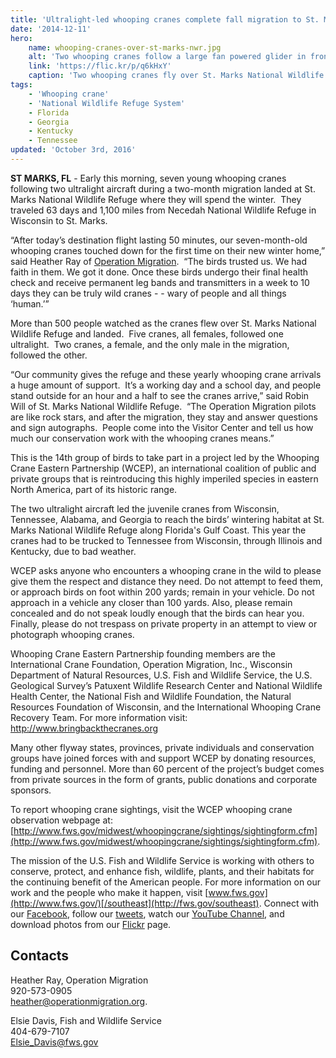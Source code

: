 ```yaml
---
title: 'Ultralight-led whooping cranes complete fall migration to St. Marks National Wildlife Refuge in Florida'
date: '2014-12-11'
hero:
    name: whooping-cranes-over-st-marks-nwr.jpg
    alt: 'Two whooping cranes follow a large fan powered glider in front of a gray sky.'
    link: 'https://flic.kr/p/q6kHxY'
    caption: 'Two whooping cranes fly over St. Marks National Wildlife Refuge following the second ultralight aircraft. Photo by Terri Calleson, USFWS.'
tags:
    - 'Whooping crane'
    - 'National Wildlife Refuge System'
    - Florida
    - Georgia
    - Kentucky
    - Tennessee
updated: 'October 3rd, 2016'
---
```


**ST MARKS, FL** - Early this morning, seven young whooping cranes following two ultralight aircraft during a two-month migration landed at St. Marks National Wildlife Refuge where they will spend the winter.  They traveled 63 days and 1,100 miles from Necedah National Wildlife Refuge in Wisconsin to St. Marks.

“After today’s destination flight lasting 50 minutes, our seven-month-old whooping cranes touched down for the first time on their new winter home,” said Heather Ray of [Operation Migration](http://www.operationmigration.org/).  “The birds trusted us. We had faith in them. We got it done. Once these birds undergo their final health check and receive permanent leg bands and transmitters in a week to 10 days they can be truly wild cranes - - wary of people and all things ‘human.’”

More than 500 people watched as the cranes flew over St. Marks National Wildlife Refuge and landed.  Five cranes, all females, followed one ultralight.  Two cranes, a female, and the only male in the migration, followed the other.

“Our community gives the refuge and these yearly whooping crane arrivals a huge amount of support.  It’s a working day and a school day, and people stand outside for an hour and a half to see the cranes arrive,” said Robin Will of St. Marks National Wildlife Refuge.  “The Operation Migration pilots are like rock stars, and after the migration, they stay and answer questions and sign autographs.  People come into the Visitor Center and tell us how much our conservation work with the whooping cranes means.”

This is the 14th group of birds to take part in a project led by the Whooping Crane Eastern Partnership (WCEP), an international coalition of public and private groups that is reintroducing this highly imperiled species in eastern North America, part of its historic range.  

The two ultralight aircraft led the juvenile cranes from Wisconsin, Tennessee, Alabama, and Georgia to reach the birds’ wintering habitat at St. Marks National Wildlife Refuge along Florida's Gulf Coast. This year the cranes had to be trucked to Tennessee from Wisconsin, through Illinois and Kentucky, due to bad weather.  

WCEP asks anyone who encounters a whooping crane in the wild to please give them the respect and distance they need. Do not attempt to feed them, or approach birds on foot within 200 yards; remain in your vehicle. Do not approach in a vehicle any closer than 100 yards. Also, please remain concealed and do not speak loudly enough that the birds can hear you. Finally, please do not trespass on private property in an attempt to view or photograph whooping cranes.  

Whooping Crane Eastern Partnership founding members are the International Crane Foundation, Operation Migration, Inc., Wisconsin Department of Natural Resources, U.S. Fish and Wildlife Service, the U.S. Geological Survey’s Patuxent Wildlife Research Center and National Wildlife Health Center, the National Fish and Wildlife Foundation, the Natural Resources Foundation of Wisconsin, and the International Whooping Crane Recovery Team. For more information visit: http://www.bringbackthecranes.org  

Many other flyway states, provinces, private individuals and conservation groups have joined forces with and support WCEP by donating resources, funding and personnel. More than 60 percent of the project’s budget comes from private sources in the form of grants, public donations and corporate sponsors.

To report whooping crane sightings, visit the WCEP whooping crane observation webpage at: [http://www.fws.gov/midwest/whoopingcrane/sightings/sightingform.cfm](http://www.fws.gov/midwest/whoopingcrane/sightings/sightingform.cfm).

The mission of the U.S. Fish and Wildlife Service is working with others to conserve, protect, and enhance fish, wildlife, plants, and their habitats for the continuing benefit of the American people. For more information on our work and the people who make it happen, visit [www.fws.gov](http://www.fws.gov/)[/southeast](http://fws.gov/southeast). Connect with our [](http://www.facebook.com/usfwssoutheast) [Facebook](http://www.facebook.com/southeast), follow our [tweets](http://www.twitter.com/usfwssoutheast), watch our [YouTube Channel](http://www.youtube.com/usfws), and download photos from our [Flickr](http://www.flickr.com/photos/usfwssoutheast) page.

## Contacts

Heather Ray, Operation Migration  
920-573-0905   
[heather@operationmigration.org](mailto:heather@operationmigration.org).

Elsie Davis, Fish and Wildlife Service   
404-679-7107   
[Elsie_Davis@fws.gov](mailto:Elsie_Davis@fws.gov)
